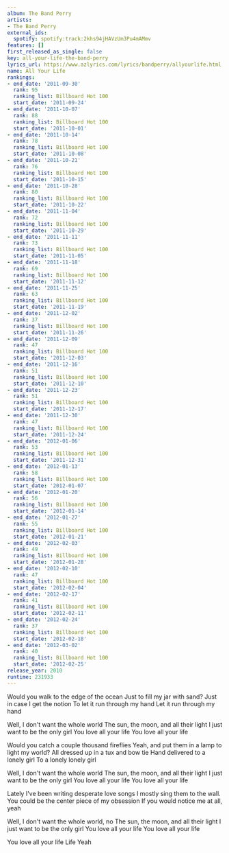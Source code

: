 ```yaml
---
album: The Band Perry
artists:
- The Band Perry
external_ids:
  spotify: spotify:track:2khs94jHAVzUm3Pu4mAMmv
features: []
first_released_as_single: false
key: all-your-life-the-band-perry
lyrics_url: https://www.azlyrics.com/lyrics/bandperry/allyourlife.html
name: All Your Life
rankings:
- end_date: '2011-09-30'
  rank: 95
  ranking_list: Billboard Hot 100
  start_date: '2011-09-24'
- end_date: '2011-10-07'
  rank: 88
  ranking_list: Billboard Hot 100
  start_date: '2011-10-01'
- end_date: '2011-10-14'
  rank: 78
  ranking_list: Billboard Hot 100
  start_date: '2011-10-08'
- end_date: '2011-10-21'
  rank: 76
  ranking_list: Billboard Hot 100
  start_date: '2011-10-15'
- end_date: '2011-10-28'
  rank: 80
  ranking_list: Billboard Hot 100
  start_date: '2011-10-22'
- end_date: '2011-11-04'
  rank: 72
  ranking_list: Billboard Hot 100
  start_date: '2011-10-29'
- end_date: '2011-11-11'
  rank: 73
  ranking_list: Billboard Hot 100
  start_date: '2011-11-05'
- end_date: '2011-11-18'
  rank: 69
  ranking_list: Billboard Hot 100
  start_date: '2011-11-12'
- end_date: '2011-11-25'
  rank: 63
  ranking_list: Billboard Hot 100
  start_date: '2011-11-19'
- end_date: '2011-12-02'
  rank: 37
  ranking_list: Billboard Hot 100
  start_date: '2011-11-26'
- end_date: '2011-12-09'
  rank: 47
  ranking_list: Billboard Hot 100
  start_date: '2011-12-03'
- end_date: '2011-12-16'
  rank: 51
  ranking_list: Billboard Hot 100
  start_date: '2011-12-10'
- end_date: '2011-12-23'
  rank: 51
  ranking_list: Billboard Hot 100
  start_date: '2011-12-17'
- end_date: '2011-12-30'
  rank: 47
  ranking_list: Billboard Hot 100
  start_date: '2011-12-24'
- end_date: '2012-01-06'
  rank: 53
  ranking_list: Billboard Hot 100
  start_date: '2011-12-31'
- end_date: '2012-01-13'
  rank: 58
  ranking_list: Billboard Hot 100
  start_date: '2012-01-07'
- end_date: '2012-01-20'
  rank: 56
  ranking_list: Billboard Hot 100
  start_date: '2012-01-14'
- end_date: '2012-01-27'
  rank: 55
  ranking_list: Billboard Hot 100
  start_date: '2012-01-21'
- end_date: '2012-02-03'
  rank: 49
  ranking_list: Billboard Hot 100
  start_date: '2012-01-28'
- end_date: '2012-02-10'
  rank: 47
  ranking_list: Billboard Hot 100
  start_date: '2012-02-04'
- end_date: '2012-02-17'
  rank: 41
  ranking_list: Billboard Hot 100
  start_date: '2012-02-11'
- end_date: '2012-02-24'
  rank: 37
  ranking_list: Billboard Hot 100
  start_date: '2012-02-18'
- end_date: '2012-03-02'
  rank: 40
  ranking_list: Billboard Hot 100
  start_date: '2012-02-25'
release_year: 2010
runtime: 231933
---
```

Would you walk to the edge of the ocean
Just to fill my jar with sand?
Just in case I get the notion
To let it run through my hand
Let it run through my hand

Well, I don't want the whole world
The sun, the moon, and all their light
I just want to be the only girl
You love all your life
You love all your life

Would you catch a couple thousand fireflies
Yeah, and put them in a lamp to light my world?
All dressed up in a tux and bow tie
Hand delivered to a lonely girl
To a lonely lonely girl

Well, I don't want the whole world
The sun, the moon, and all their light
I just want to be the only girl
You love all your life
You love all your life

Lately I've been writing desperate love songs
I mostly sing them to the wall.
You could be the center piece of my obsession
If you would notice me at all, yeah

Well, I don't want the whole world, no
The sun, the moon, and all their light
I just want to be the only girl
You love all your life
You love all your life

You love all your life
Life
Yeah
